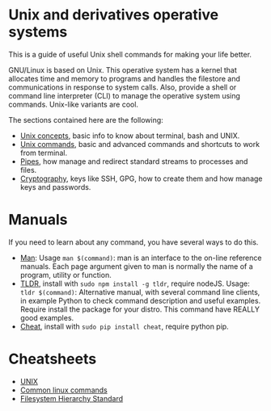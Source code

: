 # Unix and derivatives operative systems

This is a guide of useful Unix shell commands for making your life better.

GNU/Linux is based on Unix. This operative system has a kernel that allocates time and memory to programs and handles the filestore and communications in response to system calls. Also, provide a shell or command line interpreter (CLI) to manage the operative system using commands. Unix-like variants are cool.

The sections contained here are the following:

* [Unix concepts](https://github.com/Catacrockers/WikiTocha/blob/master/en/unix/concepts.md), basic info to know about terminal, bash and UNIX.
* [Unix commands](https://github.com/Catacrockers/WikiTocha/blob/master/en/unix/commands.md), basic and advanced commands and shortcuts to work from terminal.
* [Pipes](/unix/pipes.md), how manage and redirect standard streams to processes and files.
* [Cryptography](https://github.com/Catacrockers/WikiTocha/blob/master/en/unix/cryptography.md), keys like SSH, GPG, how to create them and how manage keys and passwords.

# Manuals

If you need to learn about any command, you have several ways to do this.

* [Man](https://linux.die.net/man/): Usage ```man $(command)```: man is an interface to the on-line reference manuals. Each page argument given to man is normally the name of a program, utility or function.
* [TLDR](https://en.wikipedia.org/wiki/Wikipedia:Too_long;_didn%27t_read), install with ```sudo npm install -g tldr```, require nodeJS. Usage: ```tldr $(command)```: Alternative manual, with several command line clients, in example Python to check command description and useful examples. Require install the package for your distro. This command have REALLY good examples.
* [Cheat](https://github.com/chrisallenlane/cheat), install with ```sudo pip install cheat```, require python pip.

# Cheatsheets

* [UNIX](https://en.wikipedia.org/wiki/Unix)
* [Common linux commands](https://www.loggly.com/wp-content/uploads/2015/05/Linux-Cheat-Sheet-Sponsored-By-Loggly.pdf)
* [Filesystem Hierarchy Standard](https://en.wikipedia.org/wiki/Filesystem_Hierarchy_Standard)
